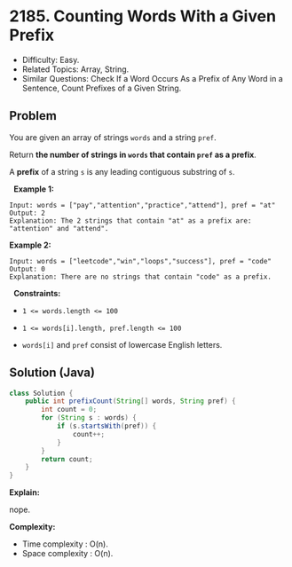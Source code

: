 # 2185. Counting Words With a Given Prefix

- Difficulty: Easy.
- Related Topics: Array, String.
- Similar Questions: Check If a Word Occurs As a Prefix of Any Word in a Sentence, Count Prefixes of a Given String.

## Problem

You are given an array of strings ```words``` and a string ```pref```.

Return **the number of strings in **```words```** that contain **```pref```** as a **prefix****.

A **prefix** of a string ```s``` is any leading contiguous substring of ```s```.

 
**Example 1:**

```
Input: words = ["pay","attention","practice","attend"], pref = "at"
Output: 2
Explanation: The 2 strings that contain "at" as a prefix are: "attention" and "attend".
```

**Example 2:**

```
Input: words = ["leetcode","win","loops","success"], pref = "code"
Output: 0
Explanation: There are no strings that contain "code" as a prefix.
```

 
**Constraints:**


	
- ```1 <= words.length <= 100```
	
- ```1 <= words[i].length, pref.length <= 100```
	
- ```words[i]``` and ```pref``` consist of lowercase English letters.



## Solution (Java)

```java
class Solution {
    public int prefixCount(String[] words, String pref) {
        int count = 0;
        for (String s : words) {
            if (s.startsWith(pref)) {
                count++;
            }
        }
        return count;
    }
}
```

**Explain:**

nope.

**Complexity:**

* Time complexity : O(n).
* Space complexity : O(n).
